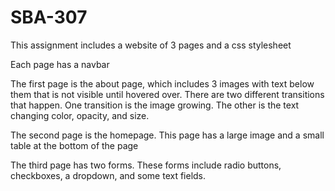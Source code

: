 # SBA-307
This assignment includes a website of 3 pages and a css stylesheet

Each page has a navbar 

The first page is the about page, which includes 3 images with text below them that is not visible until hovered over. There are two different transitions that happen. One transition is the image growing. The other is the text changing color, opacity, and size.

The second page is the homepage. This page has a large image and a small table at the bottom of the page

The third page has two forms. These forms include radio buttons, checkboxes, a dropdown, and some text fields.
